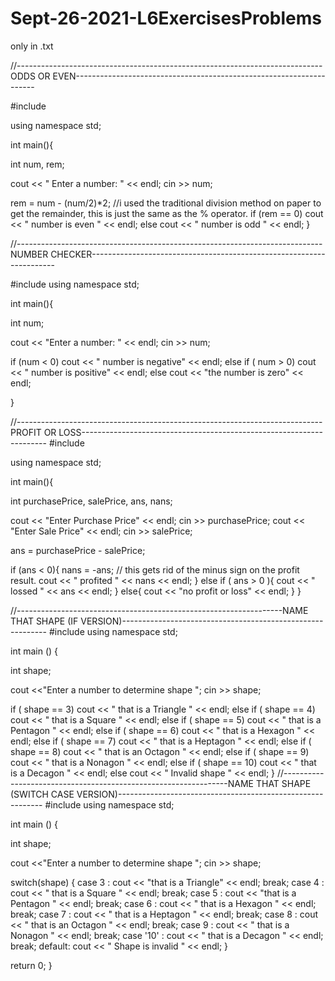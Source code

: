 # Sept-26-2021-L6ExercisesProblems
only in .txt

//----------------------------------------------------------------------------ODDS OR EVEN--------------------------------------------------------------------

#include <iostream>

using namespace std;

int main(){

int num, rem;

cout << " Enter a number: " << endl;
cin >> num;

rem = num - (num/2)*2; //i used the traditional division method on paper to get the remainder, this is just the same as the % operator.
if (rem == 0) 
cout << " number is even " << endl;
else
cout << " number is odd " << endl;
}
  
//----------------------------------------------------------------------------NUMBER CHECKER---------------------------------------------------------------------
  
#include <iostream>
using namespace std;

int main(){

int num;

cout << "Enter a number: " << endl;
cin >> num;

if (num < 0)
cout << " number is negative" << endl;
else if ( num > 0)
cout << " number is positive" << endl;
else
cout << "the number is zero" << endl;

}

//----------------------------------------------------------------------------PROFIT OR LOSS---------------------------------------------------------------------
#include <iostream>

using namespace std;

int main(){

int purchasePrice, salePrice, ans, nans;

cout << "Enter Purchase Price" << endl;
cin >> purchasePrice;
cout << "Enter Sale Price" << endl;
cin >> salePrice;

ans = purchasePrice - salePrice;

if (ans < 0){
nans = -ans; // this gets rid of the minus sign on the profit result.
cout << " profited " << nans << endl;
}
else if ( ans > 0 ){
cout << " lossed " << ans << endl;
}
else{
cout << "no profit or loss" << endl;
}
}
  
//------------------------------------------------------------------NAME THAT SHAPE (IF VERSION)-----------------------------------------------------------
 #include <iostream>
using namespace std;
 
int main () {
    
   int shape;
   
   cout <<"Enter a number to determine shape ";
   cin >> shape;

   if ( shape == 3)
   cout << " that is a Triangle " << endl;
   else if ( shape == 4)
   cout << " that is a Square " << endl;
   else if ( shape == 5)
   cout << " that is a Pentagon " << endl;
   else if ( shape == 6)
   cout << " that is a Hexagon " << endl;
   else if ( shape == 7)
   cout << " that is a Heptagon " << endl;
   else if ( shape == 8)
   cout << " that is an Octagon " << endl;
   else if ( shape == 9)
   cout << " that is a Nonagon " << endl;
   else if ( shape == 10)
   cout << " that is a Decagon " << endl;
   else
   cout << " Invalid shape " << endl;
}
//----------------------------------------------------------------NAME THAT SHAPE (SWITCH CASE VERSION)-----------------------------------------------------------
 #include <iostream>
using namespace std;
 
int main () {
    
   int shape;
   
   cout <<"Enter a number to determine shape ";
   cin >> shape;

   switch(shape) {
      case 3 :
         cout << "that is a Triangle" << endl; 
         break;
      case 4 :
         cout << " that is a Square " << endl; 
         break;
      case 5 :
         cout << "that is a  Pentagon " << endl; 
         break;
      case 6 :
         cout << " that is a Hexagon " << endl; 
         break;
      case 7 :
         cout << " that is a Heptagon " << endl; 
         break;
      case 8 :
         cout << " that is an Octagon " << endl; 
         break;
      case 9 :
         cout << " that is a Nonagon " << endl; 
         break;
      case '10' :
         cout << " that is a Decagon " << endl; 
         break;
      default:
      cout << " Shape is invalid " << endl;
   }
  
   return 0;
}
